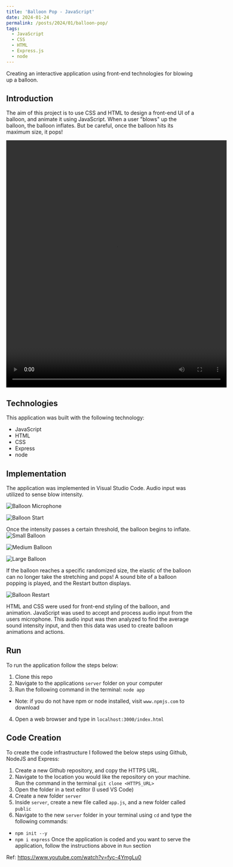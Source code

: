 ```yaml
---
title: 'Balloon Pop - JavaScript'
date: 2024-01-24
permalink: /posts/2024/01/balloon-pop/
tags:
  - JavaScript
  - CSS
  - HTML
  - Express.js
  - node
---
```


Creating an interactive application using front-end technologies for blowing up a balloon.

## Introduction
The aim of this project is to use CSS and HTML to design a front-end UI of a balloon, and animate it using JavaScript. When a user "blows" up the balloon, the balloon inflates. But be careful, once the balloon hits its maximum size, it pops!    

<video width="590" height="660" autoplay loop>
  <source src="https://raw.githubusercontent.com/erincameron11/erincameron11.github.io/master/images/balloon-gif.mov" type="video/mp4">
</video>


## Technologies
This application was built with the following technology:
* JavaScript
* HTML
* CSS
* Express
* node  
  

## Implementation
The application was implemented in Visual Studio Code. Audio input was utilized to sense blow intensity.   

![Balloon Microphone](https://raw.githubusercontent.com/erincameron11/erincameron11.github.io/master/images/balloon-microphone.png)   

![Balloon Start](https://raw.githubusercontent.com/erincameron11/erincameron11.github.io/master/images/balloon-start.png)   

Once the intensity passes a certain threshold, the balloon begins to inflate. 
![Small Balloon](https://raw.githubusercontent.com/erincameron11/erincameron11.github.io/master/images/balloon-small.png)   

![Medium Balloon](https://raw.githubusercontent.com/erincameron11/erincameron11.github.io/master/images/balloon-medium.png)   

![Large Balloon](https://raw.githubusercontent.com/erincameron11/erincameron11.github.io/master/images/balloon-large.png)   

If the balloon reaches a specific randomized size, the elastic of the balloon can no longer take the stretching and pops! A sound bite of a balloon popping is played, and the Restart button displays.   

![Balloon Restart](https://raw.githubusercontent.com/erincameron11/erincameron11.github.io/master/images/balloon-restart.png)   

HTML and CSS were used for front-end styling of the balloon, and animation. JavaScript was used to accept and process audio input from the users microphone. This audio input was then analyzed to find the average sound intensity input, and then this data was used to create balloon animations and actions.   


## Run
To run the application follow the steps below:
1. Clone this repo
2. Navigate to the applications `server` folder on your computer
3. Run the following command in the terminal: `node app`
  * Note: if you do not have npm or node installed, visit `www.npmjs.com` to download
4. Open a web browser and type in `localhost:3000/index.html`


## Code Creation
To create the code infrastructure I followed the below steps using Github, NodeJS and Express:
1. Create a new Github repository, and copy the HTTPS URL.
2. Navigate to the location you would like the repository on your machine. Run the command in the terminal `git clone <HTTPS_URL>`
3. Open the folder in a text editor (I used VS Code)
4. Create a new folder `server`
5. Inside `server`, create a new file called `app.js`, and a new folder called `public`
6. Navigate to the new `server` folder in your terminal using `cd` and type the following commands:
  * `npm init --y`
  * `npm i express`
Once the application is coded and you want to serve the application, follow the instructions above in `Run` section

Ref: https://www.youtube.com/watch?v=fyc-4YmgLu0